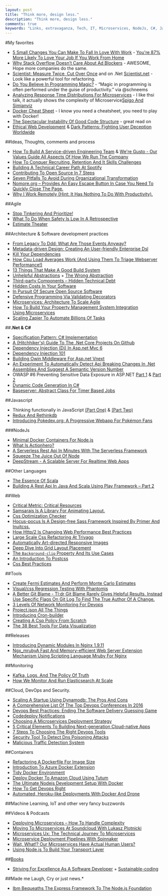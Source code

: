 ```yaml
---
layout: post
title: "Think more, design less."
description: "Think more, design less."
comments: true
keywords: "Links, extravaganza, Tech, IT, Microservices, NodeJs, C#, Javascript, Solution architecture"
---
```

#My favorites
* [5 Small Changes You Can Make To Fall In Love With Work](http://blog.socialcast.com/5-small-changes-you-can-make-to-fall-in-love-with-work/) - [You're 87% More Likely To Love Your Job If You Work From Home](http://www.forbes.com/sites/markmurphy/2016/01/24/youre-87-more-likely-to-love-your-job-if-you-work-from-home-i-e-telecommuting/#6a70fe644c95)
* [Why Stack Overflow Doesn’t Care About Ad Blockers](http://blog.stackoverflow.com/2016/02/why-stack-overflow-doesnt-care-about-ad-blockers/) - AWESOME, Hope more companies do the same.
* [Scientist: Measure Twice, Cut Over Once](http://githubengineering.com/scientist/) and on .Net [Scientist.net](https://github.com/Haacked/Scientist.net) - Look like a powerful tool for refactoring.
* [Do You Believe In Programming Magic?](http://blog.codeship.com/programming-magic/) - “Magic in programming is often performed under the guise of productivity.” via @schneems
* [Analyzing Response Time Distributions For Microservices](https://www.youtube.com/watch?v=5DPr4x76nvQ) - I like thsi talk, it actually shows the complexity of Microservice[Spigo And Simianviz](https://github.com/adrianco/spigo) 
* [Docker Cheat Sheet](https://github.com/wsargent/docker-cheat-sheet) - I know you need a cheatsheet, you need to play with Docker!
* [The Spectacular Instability Of Good Code Structure](http://edmundkirwan.com/general/spectacular.html) - great read on 
* [Ethical Web Development](https://ethicalweb.org/) & [Dark Patterns: Fighting User Deception Worldwide](http://darkpatterns.org/)

##Ideas, Thoughts, comments and process
* [How To Build A Service-driven Engineering Team](http://engineering.gusto.com/how-to-build-a-service-driven-engineering-team/) & [We're Gusto - Our Values Guide All Aspects Of How We Run The Company](https://gusto.com/values)
* [How To Conquer Recruiting, Retention And It Skills Challenges](http://www.cio.com/article/3030741/careers-staffing/how-to-conquer-recruiting-retention-and-it-skills-challenges.html)
* [Building A Technical Career Path At Spotify](https://labs.spotify.com/2016/02/08/technical-career-path/)
* [Contributing To Open Source In 7 Steps](http://jakeyesbeck.com/2016/01/17/contributing-to-open-source-in-7-steps/)
* [Seven Pitfalls To Avoid During Organizational Transformation](https://www.thoughtworks.com/insights/blog/seven-pitfalls-avoid-during-organizational-transformation)
* [Nomore.org – Provides An Easy Escape Button In Case You Need To Quickly Close The Page.](http://littlebigdetails.com/post/139025843022/nomoreorg-provides-an-easy-escape-button-in)
* [Why I Work Remotely (Hint: It Has Nothing To Do With Productivity).](https://m.signalvnoise.com/why-i-work-remotely-hint-it-has-nothing-to-do-with-productivity-34ace30f74fc#.k4purnny5)

##Agile
* [Stop Tinkering And Prioritize!](https://hashrocket.com/blog/posts/stop-tinkering-and-prioritize)
* [What To Do When Safety Is Low In A Retrospective](http://www.benlinders.com/2016/what-to-do-when-safety-is-low-in-a-retrospective/)
* [Estimate Theater](http://www.gilzilberfeld.com/2016/02/estimate-theater.html)

##Architecture & Software development practices
* [From Legacy To Ddd: What Are Those Events Anyway?](http://blog.arkency.com/2016/02/from-legacy-to-ddd-what-are-those-events-anyway/)
* [Metadata-driven Design: Creating An User-friendly Enterprise Dsl](http://www.infoq.com/articles/mdd-creating-user-friendly-dsl)
* [Kill Your Dependencies](http://www.mikeperham.com/2016/02/09/kill-your-dependencies/)
* [How Cpu Load Averages Work (And Using Them To Triage Webserver Performance!)](http://jvns.ca/blog/2016/02/07/cpu-load-averages/)
* [13 Things That Make A Good Build System](https://dzone.com/articles/the-13-things-that-make-a-good-build-system)
* [Unhelpful Abstractions](http://dave.cheney.net/2016/02/06/unhelpful-abstractions) + [The Wrong Abstraction](http://www.sandimetz.com/blog/2016/1/20/the-wrong-abstraction)
* [Third-party Components – Hidden Technical Debt](http://tech.ticketmaster.com/2016/02/09/third-party-components-hidden-technical-debt/)
* [Hidden Costs In Your Software](http://www.daedtech.com/hidden-costs-software/)
* [In Pursuit Of Secure Open Source Software](https://code.facebook.com/posts/226775617661196/in-pursuit-of-secure-open-source-software/)
* [Defensive Programming Via Validating Decorators](http://www.yegor256.com/2016/01/26/defensive-programming.html)
* [Microservices: Architecture To Scale Agile](http://de.slideshare.net/ewolff/microservices-architecture-to-scale-agile)
* [How To Build Your Property Management System Integration Using Microservices](http://highscalability.com/blog/2016/2/10/how-to-build-your-property-management-system-integration-usi.html)
* [Scaling Zapier To Automate Billions Of Tasks](http://stackshare.io/zapier/scaling-zapier-to-automate-billions-of-tasks)


##**.Net & C#**
* [Specification Pattern: C# Implementation](http://enterprisecraftsmanship.com/2016/02/08/specification-pattern-c-implementation/)
* [A (Hitchhiker's) Guide To The .Net Core Projects On Github](https://blog.rendle.io/a-guide-to-the-net-projects-on-github/)
* [Dependency Injection (Di) In Asp.net Mvc 6](http://www.dotnetcurry.com/aspnet-mvc/1250/dependency-injection-aspnet-mvc-core)
* [Dependency Injection 101](http://jamescbender.azurewebsites.net/?p=621)
* [Building Owin Middleware For Asp.net Vnext](http://developer.telerik.com/featured/building-owin-middleware-for-asp-net-vnext/)
* [An Experiment To Automatically Detect Api Breaking Changes In .Net Assemblies And Suggest A Semantic Version Number](https://blogs.endjin.com/2016/02/an-experiment-to-automatically-detect-api-breaking-changes-in-dot-net-assemblies-and-suggest-a-semantic-version-number/)
* OWASP #6 Preventing Sensitive Data Exposure in ASP.NET [Part 1](http://lockmedown.com/preventing-sensitive-data-exposure-aspnet-part1/) & [Part 2](http://lockmedown.com/preventing-sensitive-data-exposure-aspnet-part2/)
* [Dynamic Code Generation In C#](https://ayende.com/blog/173185/dynamic-code-generation-in-c)
* [Baseserver: Abstract Class For Timer Based Jobs](http://gunnarpeipman.com/2016/02/baseserver-abstract-class-for-timer-based-jobs/)

##Javascript 
* Thinking functionally in JavaScript [(Part One)](http://blog.boyet.com/blog/javascriptlessons/thinking-functionally-in-javascript-part-one/) & [ (Part Two)](http://blog.boyet.com/blog/javascriptlessons/thinking-functionally-in-javascript-part-two/)
* [Redux And Rethinkdb](https://glebbahmutov.com/blog/redux-and-rethinkdb/)
* [Introducing Pokedex.org: A Progressive Webapp For Pokémon Fans](http://www.pocketjavascript.com/blog/2015/11/23/introducing-pokedex-org)

###NodeJs
* [Minimal Docker Containers For Node.js](https://blog.risingstack.com/minimal-docker-containers-for-node-js/)
* [What Is Actionhero?](http://www.actionherojs.com/)
* [A Serverless Rest Api In Minutes With The Serverless Framework](http://blog.codeship.com/a-serverless-rest-api-in-minutes/)
* [Squeeze The Juice Out Of Node](http://blog.yld.io/2016/02/08/squeeze-the-juice-out-of-node/)
* [DeepStream - A Scalable Server For Realtime Web Apps](https://deepstream.io/)

##Other Languages 
* [The Essence Of Scala](http://www.scala-lang.org/blog/2016/02/03/essence-of-scala.html)
* [Building A Rest Api In Java And Scala Using Play Framework – Part 2](http://nordicapis.com/building-rest-api-java-scala-using-play-framework-part-2/)

##Web
* [Critical Metric: Critical Resources](http://www.stevesouders.com/blog/2016/02/10/critical-metric-critical-resources/)
* [Samsarajs Is A Library For Animating Layout. ](http://samsarajs.org/)
* [Css Optimization Checker](http://www.testmycss.com/)
* [Hocus-pocus Is A Design-free Sass Framework Inspired By Primer And Inuitcss.](http://hocus-pocus.io/)
* [How Http/2 Is Changing Web Performance Best Practices](https://blog.newrelic.com/2016/02/09/http2-best-practices-web-performance/)
* [Large Scale Css Refactoring At Trivago](http://tech.trivago.com/2016/02/02/large-scale-css-refactoring-at-trivago/)
* [Automatically Art-directed Responsive Images](http://cloudinary.com/blog/automatically_art_directed_responsive_images)
* [Deep Dive Into Grid Layout Placement](http://blogs.igalia.com/mrego/2016/02/01/deep-dive-into-grid-layout-placement/)
* [The `Background-clip` Property And Its Use Cases](https://css-tricks.com/the-backgound-clip-property-and-use-cases/)
* [An Introduction To Postcss](http://www.sitepoint.com/an-introduction-to-postcss/)
* [Css Best Practices](http://fantasai.inkedblade.net/style/talks/best-practices/#title)

##Tools
* [Create Fermi Estimates And Perform Monte Carlo Estimates](https://github.com/getguesstimate/guesstimate-app)
* [Visual/css Regression Testing With Phantomjs](https://github.com/Huddle/PhantomCSS)
* [A Better Git Blame - Tl;dr Git Blame Rarely Gives Helpful Results. Instead Use Specific Flags On Git Log To Find The True Author Of A Change.](http://blog.andrewray.me/a-better-git-blame/)
* [3 Levels Of Network Monitoring For Devops](https://blog.ruxit.com/3-levels-of-network-monitoring-for-devops/)
* [Project.json All The Things](https://oren.codes/2016/02/08/project-json-all-the-things/)
* [Introducing Cron-builder](https://blog.srcclr.com/introducing-cron-builder/)
* [Creating A Csp Policy From Scratch](https://diogomonica.com/2015/12/30/deep-into-csp/)
* [The 38 Best Tools For Data Visualization](http://www.creativebloq.com/design-tools/data-visualization-712402)

##Releases
* [Introducing Dynamic Modules In Nginx 1.9.11](https://www.nginx.com/blog/dynamic-modules-nginx-1-9-11/)
* [Ngx_mrubyA Fast And Memory-efficient Web Server Extension Mechanism Using Scripting Language Mruby For Nginx](http://ngx.mruby.org/)

##Monitoring
* [Kafka, Logs, And The Policy Of Truth](http://blog.codeship.com/kafka-logs-and-the-policy-of-truth/)
* [How We Monitor And Run Elasticsearch At Scale](https://signalfx.com/how-we-monitor-and-run-elasticsearch-at-scale/)

##Cloud, DevOps and Security.
* [Scaling A Startup Using Dynamodb: The Pros And Cons](https://www.ravelin.com/blog/2016/2/2/scaling-a-startup-using-dynamodb-the-pros-and-cons)
* [A Comprehensive List Of The Top Devops Conferences In 2016](http://techbeacon.com/top-best-devops-conferences-2016-comprehensive-list-guide)
* [Devops Best Practices: Ending The Software Delivery Guessing Game](http://techbeacon.com/devops-best-practices-ending-software-delivery-guessing-game)
* [Codedeploy Notifications](http://tech.gilt.com/aws/2016/02/10/cloudformation-notifications)
* [Choosing A Microservices Deployment Strategy](https://www.nginx.com/blog/deploying-microservices/)
* [5 Critical Elements To Building Next-generation Cloud-native Apps](http://techbeacon.com/building-next-generation-cloud-native-apps-essential-guide)
* [7 Steps To Choosing The Right Devops Tools](http://techbeacon.com/7-steps-choosing-right-devops-tools)
* [Security Tool To Detect Dns Poisoning Attacks](https://github.com/DhavalKapil/dns-validator)
* [Malicious Traffic Detection System](https://github.com/stamparm/maltrail)

##Containers
* [Refactoring A Dockerfile For Image Size](http://blog.replicated.com/2016/02/05/refactoring-a-dockerfile-for-image-size/)
* [Introduction To Azure Docker Extension](https://ahmetalpbalkan.com/blog/azure-docker-extension/)
* [Tidy Docker Environment](http://layer0.authentise.com/docker-4-useful-tips-you-may-not-know-about.html)
* [Deploy Docker To Amazon Cloud Using Tutum](http://blog.couchbase.com/2016/deploy-docker-amazon-cloud-tutum)
* [The Ultimate Nodejs Development Setup With Docker](http://paislee.io/the-ultimate-nodejs-development-setup-with-docker/)
* [How To Get Devops Right](http://www.techworld.com.au/article/593346/how-get-devops-right/)
* [Automated, Heroku-like Deployments With Docker And Drone](http://blog.alertbee.io/heroku-like-deployments-with-docker-and-drone/)

##Machine Learning, IoT and other very fancy buzzwords


##Videos & Podcasts
* [Deploying Microservices – How To Handle Complexity](https://jaxenter.com/deploying-microservice-how-to-handle-complexity-122336.html)
* [Moving To Microservices At Soundcloud With Lukasz Plotnicki](http://softwareengineeringdaily.com/2016/02/04/moving-to-microservices-at-soundcloud-with-lukasz-plotnicki/)
* [Microservices Ux: The Technical Journey To Microservices](https://www.youtube.com/watch?v=sGB346ldZPU)
* [Microservice Deployment Pipelines With Spinnaker](https://www.youtube.com/watch?v=UOkZJazycQs)
* [Wait, What!? Our Microservices Have Actual Human Users?](https://www.youtube.com/watch?v=pU1gXA0rfwc)
* [Using Node.js To Build Your Transport Layer](https://www.youtube.com/watch?v=eNiufrICG-0)

##[Books](#) 
* [Striving For Excellence As A Software Developer](http://ijoshsmith.com/2016/02/05/striving-for-excellence-as-a-software-developer/) + [Sustainable-coding](https://github.com/ijoshsmith/sustainable-coding)

##Made me Laugh, Cry or just news.*
* [Ibm Bequeaths The Express Framework To The Node.js Foundation](http://thenewstack.io/node-js-foundation-adopts-express-framework-incubation-project/)